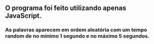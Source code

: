 ## O programa foi feito utilizando apenas JavaScript.

### As palavras aparecem em ordem aleatória com um tempo random de no mínimo 1 segundo e no máximo 5 segundos. 
